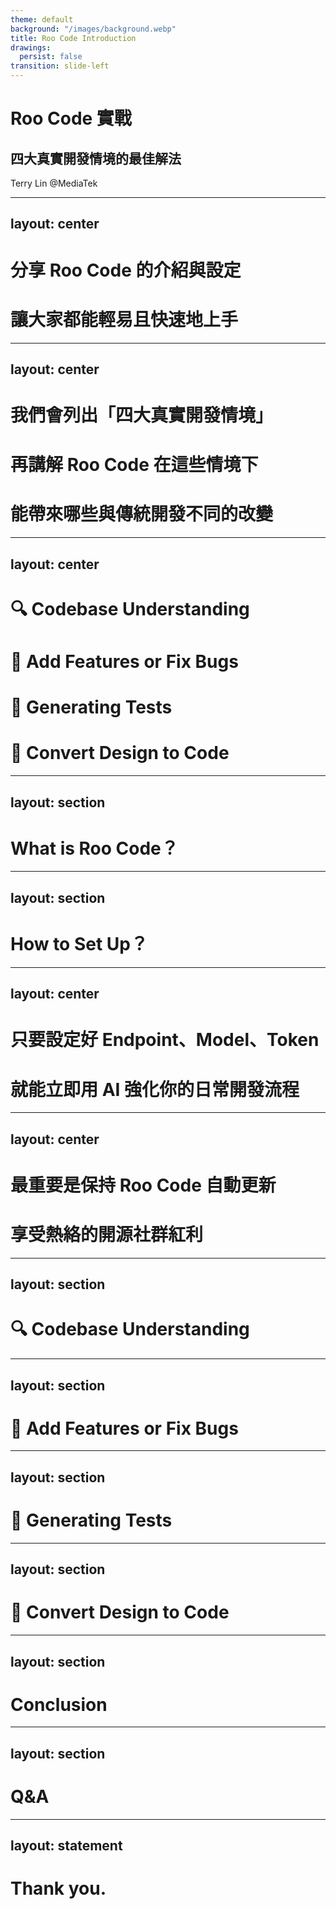 ```yaml
---
theme: default
background: "/images/background.webp"
title: Roo Code Introduction
drawings:
  persist: false
transition: slide-left
---
```


# Roo Code 實戰
## 四大真實開發情境的最佳解法
Terry Lin @MediaTek

---
layout: center
---

# 分享 Roo Code 的介紹與設定
# 讓大家都能輕易且快速地上手

---
layout: center
---

# 我們會列出「四大真實開發情境」
# 再講解 Roo Code 在這些情境下
# 能帶來哪些與傳統開發不同的改變

---
layout: center
---

# 🔍 Codebase Understanding
# 🚀 Add Features or Fix Bugs
# 🧪 Generating Tests
# 🎨 Convert Design to Code

---
layout: section
---

# What is Roo Code？

---
layout: section
---

# How to Set Up？

---
layout: center
---

# 只要設定好 Endpoint、Model、Token
# 就能立即用 AI 強化你的日常開發流程

---
layout: center
---

# 最重要是保持 Roo Code 自動更新
# 享受熱絡的開源社群紅利

---
layout: section
---

# 🔍 Codebase Understanding

<!--
1. 實際演示如何用 AI 分析專案的整體結構，並自動生成視覺化圖表，幫助工程師快速掌握 Codebase 架構。

2. 使用 @ 或拖拉檔案的方式進行 Context Mentions，精準告訴 AI 指的是哪個程式碼段落、檔案、資料夾，或特定內容（如 Problems、Terminal、Git Commit）。
-->

---
layout: section
---

# 🚀 Add Features or Fix Bugs

<!--
1. 實際演示如何用 AI 根據產品規格，逐步完成新功能的開發流程。

2. 工程師可以用 Customing Modes 組建一個團隊，例如「專業測試員」、「重構老前輩」、「文件寫手」，再將任務派給最適合角色去執行。

3. 使用 Rules 自定義 AI 的行為，規範團隊工作流程與風格。
-->

---
layout: section
---

# 🧪 Generating Tests

<!--
1. 實際演示如何讓 AI 撰寫並優化測試程式碼，並模擬使用情境進行驗證。

2. 利用 Slash Commands 建立重複使用的指令與工作流程，如 /review、/deploy-check，工程師可以隨時一鍵執行。
-->

---
layout: section
---

# 🎨 Convert Design to Code

<!--
1. 實際演示如何用 Figma MCP，讓 AI 在幾分鐘內將設計稿轉換成可用的程式碼，並即時比較設計與最終網頁的差異，檢驗 AI 的精準度。

2. 如果結果需要調整，工程師可直接截圖給 AI，讓它照指示快速修改。

3. 也可以透過 Playwright MCP，讓 AI 自行開啟瀏覽器檢視頁面。
-->

---
layout: section
---

# Conclusion

---
layout: section
---

# Q&A

---
layout: statement
---

# Thank you.
